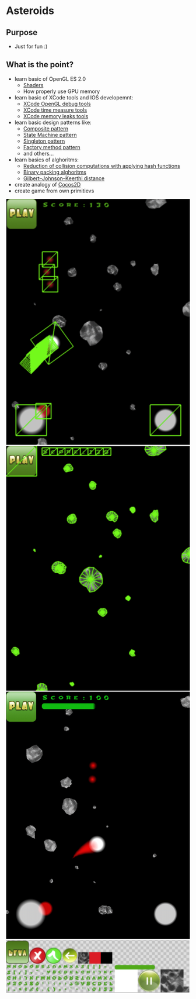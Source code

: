 Asteroids
========

## Purpose
- Just for fun :)

## What is the point?
- learn basic of OpenGL ES 2.0
	- [Shaders](https://www.raywenderlich.com/70208/opengl-es-pixel-shaders-tutorial)
	- How properly use GPU memory
- learn basic of XCode tools and IOS developemnt:
	- [XCode OpenGL debug tools](https://developer.apple.com/library/ios/documentation/3DDrawing/Conceptual/OpenGLES_ProgrammingGuide/ToolsOverview/ToolsOverview.html)
	- [XCode time measure tools](https://developer.apple.com/library/ios/documentation/ToolsLanguages/Conceptual/Xcode_Overview/MeasuringPerformance.html)
	- [XCode memory leaks tools](https://developer.apple.com/library/mac/documentation/Performance/Conceptual/ManagingMemory/Articles/FindingLeaks.html)
- learn basic design patterns like:
	- [Composite pattern](https://en.wikipedia.org/wiki/Composite_pattern)
	- [State Machine pattern](https://en.wikipedia.org/wiki/State_pattern)
	- [Singleton pattern](https://en.wikipedia.org/wiki/Singleton_pattern)
	- [Factory method pattern](https://en.wikipedia.org/wiki/Factory_method_pattern)
	- and others...
- learn basics of alghoritms:
	- [Reduction of collision computations with applying hash functions](http://matthias-mueller-fischer.ch/publications/tetraederCollision.pdf)
	- [Binary packing alghoritms](http://codeincomplete.com/posts/2011/5/7/bin_packing/)
	- [Gilbert–Johnson–Keerthi distance](https://en.wikipedia.org/wiki/Gilbert%E2%80%93Johnson%E2%80%93Keerthi_distance_algorithm)
- create analogy of [Cocos2D](http://www.cocos2d-x.org/)
- create game from own primitievs

![Schema](docs/1.png)
![Schema](docs/2.png)
![Schema](docs/3.png)
![Schema](docs/4.png)
